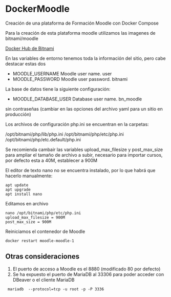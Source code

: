 # DockerMoodle
Creación de una plataforma de Formación Moodle con Docker Compose

Para la creación de esta plataforma moodle utilizamos las imagenes de bitnami/moodle

[Docker Hub de Bitnami](https://hub.docker.com/r/bitnami/moodle)

En las variables de entorno tenemos toda la información del sitio, pero cabe destacar estas dos

* MOODLE_USERNAME 	Moodle user name. 	user
* MOODLE_PASSWORD 	Moodle user password. 	bitnami

La base de datos tiene la siguiente configuración:

* MOODLE_DATABASE_USER 	Database user name. 	bn_moodle

sin contraseñas (cambiar en las opciones del archivo yaml para un sitio en producción)

Los archivos de configuración php.ini se encuentran en la carpetas:

/opt/bitnami/php/lib/php.ini
/opt/bitnami/php/etc/php.ini
/opt/bitnami/php/etc.default/php.ini

Se recomienda cambair las variables upload_max_filesize y post_max_size para ampliar el tamaño de archivo a subir, necesario para importar cursos, por defecto esta a 40M, establecer a 900M

El editor de texto nano no se encuentra instalado, por lo que habrá que hacerlo manualmente:

```
apt update
apt upgrade
apt install nano
```
Editamos en archivo
```
nano /opt/bitnami/php/etc/php.ini
upload_max_filesize = 900M
post_max_size = 900M
```
Reiniciamos el contenedor de Moodle
```
docker restart moodle-moodle-1
```


## Otras consideraciones
1. El puerto de acceso a Moodle es el 8880 (modificado 80 por defecto)
2. Se ha expuesto el puerto de MariaDB al 33306 para poder acceder con DBeaver o el cliente MariaDB
```
 mariadb  --protocol=tcp -u root -p -P 3336
```




